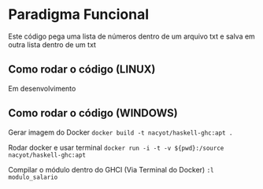 # Paradigma Funcional

Este código pega uma lista de números dentro de um arquivo txt e salva em outra lista dentro de um txt

## Como rodar o código (LINUX)
Em desenvolvimento

## Como rodar o código (WINDOWS)
Gerar imagem do Docker
`docker build -t nacyot/haskell-ghc:apt .`

Rodar docker e usar terminal
`docker run -i -t -v ${pwd}:/source nacyot/haskell-ghc:apt`

Compilar o módulo dentro do GHCI (Via Terminal do Docker)
`:l modulo_salario`